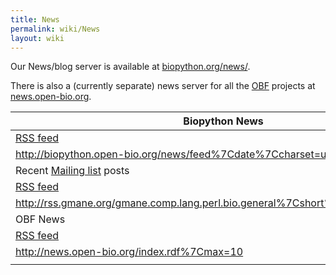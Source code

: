 ```yaml
---
title: News
permalink: wiki/News
layout: wiki
---
```


Our News/blog server is available at
[biopython.org/news/](http://biopython.open-bio.org/news/).

There is also a (currently separate) news server for all the
[OBF](http://www.bioperl.org/wiki/OBF) projects at
[news.open-bio.org](http://news.open-bio.org).

| Biopython News                                                                             |
|--------------------------------------------------------------------------------------------|
| [RSS feed](http://biopython.open-bio.org/news/feed)                                        |
| <rss><http://biopython.open-bio.org/news/feed%7Cdate%7Ccharset=utf-8%7Cmax=10></rss>       |
| Recent [Mailing list](Mailing_lists "wikilink") posts                                      |
| [RSS feed](http://rss.gmane.org/gmane.comp.lang.perl.bio.general)                          |
| <rss><http://rss.gmane.org/gmane.comp.lang.perl.bio.general%7Cshort%7Cdate%7Cmax=15></rss> |
| OBF News                                                                                   |
| [RSS feed](http://news.open-bio.org/index.rdf)                                             |
| <rss><http://news.open-bio.org/index.rdf%7Cmax=10></rss>                                   |
||


